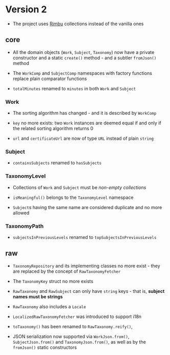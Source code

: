 # Version 2

- The project uses [Rimbu](https://rimbu.org/) collections instead of the vanilla ones

## core

- All the domain objects (`Work`, `Subject`, `Taxonomy`) now have a private constructor and a static `create()` method - and a subtler `fromJson()` method

- The `WorkComp` and `SubjectComp` namespaces with factory functions replace plain comparator functions

- `totalMinutes` renamed to `minutes` in both `Work` and `Subject`

### Work

- The sorting algorithm has changed - and it is described by `WorkComp`

- `key` no more exists: two `Work` instances are deemed equal if and only if the related sorting algorithm returns 0

- `url` and `certificateUrl` are now of type `URL` instead of plain `string`

### Subject

- `containsSubjects` renamed to `hasSubjects`

### TaxonomyLevel

- Collections of `Work` and `Subject` must be _non-empty collections_

- `isMeaningful()` belongs to the `TaxonomyLevel` namespace

- `Subject`s having the same name are considered duplicate and no more allowed

### TaxonomyPath

- `subjectsInPreviousLevels` renamed to `topSubjectsInPreviousLevels`

## raw

- `TaxonomyRepository` and its implementing classes no more exist - they are replaced by the concept of `RawTaxonomyFetcher`

- The `TaxonomyKey` struct no more exists

- `RawTaxonomy` and `RawSubject` can only have `string` keys - that is, **subject names must be strings**

- `RawTaxonomy` also includes a `Locale`

- `LocalizedRawTaxonomyFetcher` was introduced to support i18n

- `toTaxonomy()` has been renamed to `RawTaxonomy.reify()`,

- JSON serialization now supported via `WorkJson.from()`, `SubjectJson.from()` and `TaxonomyJson.from()`, as well as by the `fromJson()` static constructors
